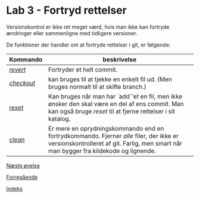 # Lab 3 - Fortryd rettelser
Versionskontrol er ikke ret meget værd, hvis man ikke kan fortryde ændringer eller sammenligne med tidligere versioner. 

De funktioner der handler om at fortryde rettelser i git, er følgende: 

| Kommando | beskrivelse |
| -------- | -------------------------- |
| [*revert*](lab3-revert.md) | Fortryder et helt commit. |
| [*checkout*](lab3-checkout.md) | kan bruges til at tjekke en enkelt fil ud. (Men bruges normalt til at skifte branch.) |
| [*reset*](lab3-reset.md) | Kan bruges når man har ´add´'et en fil, men ikke ønsker den skal være en del af ens commit. Man kan også bruge *reset* til at fjerne rettelser i sit katalog.  |
| [*clean*](lab3-clean.md) | Er mere en oprydningskommando end en fortrydkommando. Fjerner *alle* filer, der ikke er versionskontrolleret af git. Farlig, men smart når man bygger fra kildekode og lignende.  |

[Næste øvelse](lab4.md)

[Forregående](lab2.md)

[Indeks](basics.md)
